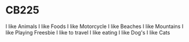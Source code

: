 # CB225

I like Animals
I like Foods
I like Motorcycle
I like Beaches
I like Mountains
I like Playing Freesbie
I like to travel
I like eating
I like Dog's
I like Cats